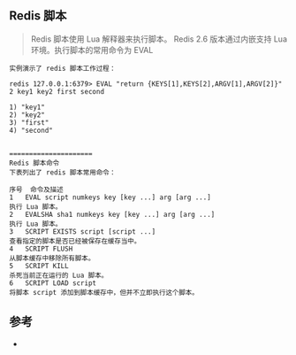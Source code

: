 ## Redis 脚本

>Redis 脚本使用 Lua 解释器来执行脚本。 Redis 2.6 版本通过内嵌支持 Lua 环境。执行脚本的常用命令为 EVAL


```
实例演示了 redis 脚本工作过程：

redis 127.0.0.1:6379> EVAL "return {KEYS[1],KEYS[2],ARGV[1],ARGV[2]}" 2 key1 key2 first second

1) "key1"
2) "key2"
3) "first"
4) "second"


=====================
Redis 脚本命令
下表列出了 redis 脚本常用命令：

序号	命令及描述
1	EVAL script numkeys key [key ...] arg [arg ...] 
执行 Lua 脚本。
2	EVALSHA sha1 numkeys key [key ...] arg [arg ...] 
执行 Lua 脚本。
3	SCRIPT EXISTS script [script ...] 
查看指定的脚本是否已经被保存在缓存当中。
4	SCRIPT FLUSH 
从脚本缓存中移除所有脚本。
5	SCRIPT KILL 
杀死当前正在运行的 Lua 脚本。
6	SCRIPT LOAD script 
将脚本 script 添加到脚本缓存中，但并不立即执行这个脚本。
```



## 参考
- 
